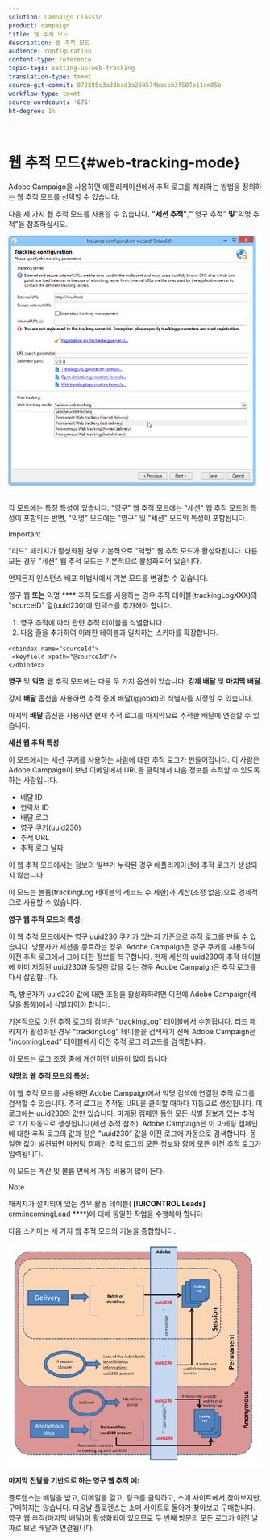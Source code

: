 ```yaml
---
solution: Campaign Classic
product: campaign
title: 웹 추적 모드
description: 웹 추적 모드
audience: configuration
content-type: reference
topic-tags: setting-up-web-tracking
translation-type: tm+mt
source-git-commit: 972885c3a38bcd3a260574bacbb3f507e11ae05b
workflow-type: tm+mt
source-wordcount: '676'
ht-degree: 1%

---
```



# 웹 추적 모드{#web-tracking-mode}

Adobe Campaign을 사용하면 애플리케이션에서 추적 로그를 처리하는 방법을 정의하는 웹 추적 모드를 선택할 수 있습니다.

다음 세 가지 웹 추적 모드를 사용할 수 있습니다. **&quot;세션 추적&quot;**,**&quot;** 영구 추적&quot; **및**&quot;익명 추적&quot;을 참조하십시오.

![](assets/s_ncs_install_deployment_wiz_tracking_mode.png)

각 모드에는 특정 특성이 있습니다. &quot;영구&quot; 웹 추적 모드에는 &quot;세션&quot; 웹 추적 모드의 특성이 포함되는 반면, &quot;익명&quot; 모드에는 &quot;영구&quot; 및 &quot;세션&quot; 모드의 특성이 포함됩니다.

>[!IMPORTANT]
>
>&quot;리드&quot; 패키지가 활성화된 경우 기본적으로 &quot;익명&quot; 웹 추적 모드가 활성화됩니다. 다른 모든 경우 &quot;세션&quot; 웹 추적 모드는 기본적으로 활성화되어 있습니다.
>
>언제든지 인스턴스 배포 마법사에서 기본 모드를 변경할 수 있습니다.

영구 웹 **또는** 익명 **** 추적 모드를 사용하는 경우 추적 테이블(trackingLogXXX)의 &quot;sourceID&quot; 열(uuid230)에 인덱스를 추가해야 합니다.

1. 영구 추적에 따라 관련 추적 테이블을 식별합니다.
1. 다음 줄을 추가하여 이러한 테이블과 일치하는 스키마를 확장합니다.

```
<dbindex name="sourceId">
 <keyfield xpath="@sourceId"/>
</dbindex>
```

**영구** 및 **익명** 웹 추적 모드에는 다음 두 가지 옵션이 있습니다. **강제 배달** 및 **마지막 배달**.

강제 **배달** 옵션을 사용하면 추적 중에 배달(@jobid)의 식별자를 지정할 수 있습니다.

마지막 **배달** 옵션을 사용하면 현재 추적 로그를 마지막으로 추적한 배달에 연결할 수 있습니다.

**세션 웹 추적 특성:**

이 모드에서는 세션 쿠키를 사용하는 사람에 대한 추적 로그가 만들어집니다. 이 사람은 Adobe Campaign이 보낸 이메일에서 URL을 클릭해서 다음 정보를 추적할 수 있도록 하는 사람입니다.

* 배달 ID
* 연락처 ID
* 배달 로그
* 영구 쿠키(uuid230)
* 추적 URL
* 추적 로그 날짜

이 웹 추적 모드에서는 정보의 일부가 누락된 경우 애플리케이션에 추적 로그가 생성되지 않습니다.

이 모드는 볼륨(trackingLog 테이블의 레코드 수 제한)과 계산(조정 없음)으로 경제적으로 사용할 수 있습니다.

**영구 웹 추적 모드의 특성:**

이 웹 추적 모드에서는 영구 uuid230 쿠키가 있는지 기준으로 추적 로그를 만들 수 있습니다. 방문자가 세션을 종료하는 경우, Adobe Campaign은 영구 쿠키를 사용하여 이전 추적 로그에서 그에 대한 정보를 복구합니다. 현재 세션의 uuid230이 추적 테이블에 이미 저장된 uuid230과 동일한 값을 갖는 경우 Adobe Campaign은 추적 로그를 다시 삽입합니다.

즉, 방문자가 uuid230 값에 대한 조정을 활성화하려면 이전에 Adobe Campaign(배달을 통해)에서 식별되어야 합니다.

기본적으로 이전 추적 로그의 검색은 &quot;trackingLog&quot; 테이블에서 수행됩니다. 리드 패키지가 활성화된 경우 &quot;trackingLog&quot; 테이블을 검색하기 전에 Adobe Campaign은 &quot;incomingLead&quot; 테이블에서 이전 추적 로그 레코드를 검색합니다.

이 모드는 로그 조정 중에 계산하면 비용이 많이 듭니다.

**익명의 웹 추적 모드의 특성:**

이 웹 추적 모드를 사용하면 Adobe Campaign에서 익명 검색에 연결된 추적 로그를 검색할 수 있습니다. 추적 로그는 추적된 URL을 클릭할 때마다 자동으로 생성됩니다. 이 로그에는 uuid230의 값만 있습니다. 마케팅 캠페인 동안 모든 식별 정보가 있는 추적 로그가 자동으로 생성됩니다(세션 추적 참조). Adobe Campaign은 이 마케팅 캠페인에 대한 추적 로그의 값과 같은 &quot;uuid230&quot; 값을 이전 로그에 자동으로 검색합니다. 동일한 값이 발견되면 마케팅 캠페인 추적 로그의 모든 정보와 함께 모든 이전 추적 로그가 입력됩니다.

이 모드는 계산 및 볼륨 면에서 가장 비용이 많이 든다.

>[!NOTE]
>
>패키지가 설치되어 있는 경우 활동 테이블( **[!UICONTROL Leads]** crm:incomingLead ****)에 대해 동일한 작업을 수행해야 합니다

다음 스키마는 세 가지 웹 추적 모드의 기능을 종합합니다.

![](assets/s_ncs_install_deployment_wiz_tracking_schema_mode.png)

**마지막 전달을 기반으로 하는 영구 웹 추적 예:**

플로렌스는 배달을 받고, 이메일을 열고, 링크를 클릭하고, 소매 사이트에서 찾아보지만, 구매하지는 않습니다. 다음날 플로렌스는 소매 사이트로 돌아가 찾아보고 구매합니다. 영구 웹 추적(마지막 배달)이 활성화되어 있으므로 두 번째 방문의 모든 로그가 이전 날짜로 보낸 배달과 연결됩니다.
